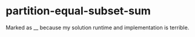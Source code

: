 # partition-equal-subset-sum

Marked as __ because my solution runtime and implementation is terrible.

